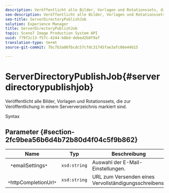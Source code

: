 ```yaml
---
description: Veröffentlicht alle Bilder, Vorlagen und Rotationssets, die zur Veröffentlichung in einem Serververzeichnis markiert sind.
seo-description: Veröffentlicht alle Bilder, Vorlagen und Rotationssets, die zur Veröffentlichung in einem Serververzeichnis markiert sind.
seo-title: ServerDirectoryPublishJob
solution: Experience Manager
title: ServerDirectoryPublishJob
topic: Scene7 Image Production System API
uuid: 779f2c13-f57c-4244-b8bd-debed2b0f9af
translation-type: tm+mt
source-git-commit: 7bc7b3a86fbcdc57cfdc31745fae3afc06e44b15

---
```



# ServerDirectoryPublishJob{#serverdirectorypublishjob}

Veröffentlicht alle Bilder, Vorlagen und Rotationssets, die zur Veröffentlichung in einem Serververzeichnis markiert sind.

Syntax

## Parameter {#section-2fc9bea56b6d4b72b80d4f04c5f9b862}

| Name | Typ | Beschreibung |
|---|---|---|
| ` *`emailSettings`*` | `xsd:string` | Auswahl der E-Mail-Einstellungen. |
| ` *`httpCompletionUrl`*` | `xsd:string` | URL zum Versenden eines Vervollständigungsschreibens. |

